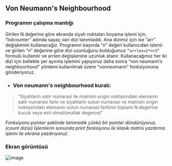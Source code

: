 ## Von Neumann's Neighbourhood

### Programın çalışma mantığı

Girilen N değerine göre ekranda siyah noktaları boyama işlemi için, “bdcounter” adında sayaç vari dizi tanımladık. Ana dizimiz için ise “arr” değişkenini kullanacağız. Programın başında “n” değeri kullanıcıdan istenir ve girilen “n” değerine göre dizi uzunluğunu bulduğumuz `“arrlen=2*n+3”` formulü kullanılır ve arrlen değişkenine uzunluk atanır. Kullanacağımız her iki dizi için bellekte yer ayırma işlemini yapıyoruz daha sonra “von neumann’s neighbourhood” yöntemi kullanılmak üzere “vonneumann” fonksiyonuna gönderiyoruz.

 - ### Von neumann's neighbourhood kuralı:

> “Siyahlarin satir numarasi ile matrisin origin noktasindaki elemanin
> satir numarasi farkı ve siyahlarin sutun numarasi ve matrisin origin
> noktasindaki elemanin sutun numarasi farkinin toplami N degerine kucuk
> veya esit olmali(mutlak degerce)"

*Fonksiyonu pointer şeklinde tanımadık çünkü bir pointer döndürüyoruz.
(count dizisi) İşlemlerin sonunda print fonksiyonu ile klasik matris yazdırma işlemi ile ekrana yazdırıyoruz.*

### Ekran görüntüsü


![image](https://user-images.githubusercontent.com/56681549/110589350-574a7e80-8187-11eb-8aea-b064a29674c0.png)
